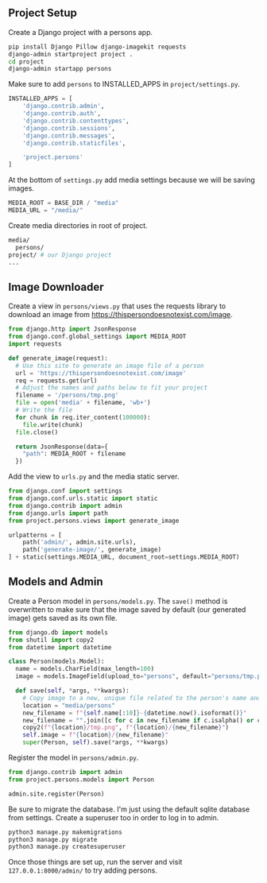 ## Project Setup
Create a Django project with a persons app.
```bash
pip install Django Pillow django-imagekit requests
django-admin startproject project .
cd project
django-admin startapp persons
```

Make sure to add `persons` to INSTALLED_APPS in `project/settings.py`.
```python
INSTALLED_APPS = [
    'django.contrib.admin',
    'django.contrib.auth',
    'django.contrib.contenttypes',
    'django.contrib.sessions',
    'django.contrib.messages',
    'django.contrib.staticfiles',

    'project.persons'
]
```

At the bottom of `settings.py` add media settings because we will be saving images.
```python
MEDIA_ROOT = BASE_DIR / "media"
MEDIA_URL = "/media/"
```

Create media directories in root of project.
```bash
media/
  persons/
project/ # our Django project
...
```

## Image Downloader
Create a view in `persons/views.py` that uses the requests library to download an image from
https://thispersondoesnotexist.com/image.
```python
from django.http import JsonResponse
from django.conf.global_settings import MEDIA_ROOT
import requests

def generate_image(request):
  # Use this site to generate an image file of a person
  url = 'https://thispersondoesnotexist.com/image'
  req = requests.get(url)
  # Adjust the names and paths below to fit your project
  filename = '/persons/tmp.png'
  file = open('media' + filename, 'wb+')
  # Write the file
  for chunk in req.iter_content(100000):
    file.write(chunk)
  file.close()

  return JsonResponse(data={
    "path": MEDIA_ROOT + filename
  })
```

Add the view to `urls.py` and the media static server.
```python
from django.conf import settings
from django.conf.urls.static import static
from django.contrib import admin
from django.urls import path
from project.persons.views import generate_image

urlpatterns = [
    path('admin/', admin.site.urls),
    path('generate-image/', generate_image)
] + static(settings.MEDIA_URL, document_root=settings.MEDIA_ROOT)
```

## Models and Admin
Create a Person model in `persons/models.py`. The `save()` method is overwritten to make sure that the image saved by default
(our generated image) gets saved as its own file.
```python
from django.db import models
from shutil import copy2
from datetime import datetime

class Person(models.Model):
  name = models.CharField(max_length=100)
  image = models.ImageField(upload_to="persons", default="persons/tmp.png")

  def save(self, *args, **kwargs):
    # Copy image to a new, unique file related to the person's name and the time of download
    location = "media/persons"
    new_filename = f"{self.name[:10]}-{datetime.now().isoformat()}"
    new_filename = "".join([c for c in new_filename if c.isalpha() or c.isdigit()]).rstrip() + ".png"
    copy2(f"{location}/tmp.png", f"{location}/{new_filename}")
    self.image = f"{location}/{new_filename}"
    super(Person, self).save(*args, **kwargs) 
```

Register the model in `persons/admin.py`.
```python
from django.contrib import admin
from project.persons.models import Person

admin.site.register(Person)
```

Be sure to migrate the database. I'm just using the default sqlite database from settings. Create a superuser too in order to log in to admin.
```bash
python3 manage.py makemigrations
python3 manage.py migrate
python3 manage.py createsuperuser
```

Once those things are set up, run the server and visit `127.0.0.1:8000/admin/` to try adding persons.